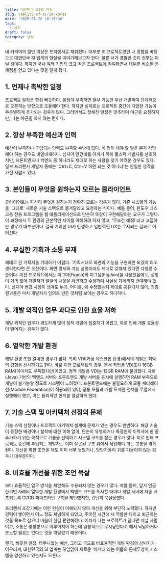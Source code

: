 ```yaml
---
title: 대한민국 SI의 현실
slug: reality-of-si-in-korea
date: '2025-05-20 16:15:36'
tags:
  - 생각
draft: false
category: 생각
---
```


내 커리어의 절반 이상은 프리랜서로 채워졌다. 대부분 SI 프로젝트였던 내 경험을 바탕으로 대한민국 SI 업계의 현실을 이야기해보고자 한다. 물론 내가 경험한 것이 전부는 아닐 것이다. 하지만 국내 여러 기업의 크고 작은 프로젝트에 참여하면서 대부분 비슷한 문제점을 안고 있다는 것을 알게 됐다.

## 1. 언제나 촉박한 일정

프로젝트 일정은 항상 빠듯하다. 일정이 부족하면 일부 기능만 우선 개발하여 단계적으로 오픈하는 방향으로 조율해야 한다. 하지만 실제로는 프로젝트 중간에 다양한 기능이 무분별하게 추가되는 경우가 많다. 그러면서도 정해진 일정은 맞추라며 야근을 요청하지만, 나는 야근을 하지 않는 편이다.

## 2. 항상 부족한 예산과 인력

예산이 부족하니 투입되는 인력도 부족할 수밖에 없다. 세 명이 해야 할 일을 혼자 감당해야 하는 경우도 비일비재하다. 심지어 인건비를 아끼기 위해 풀스택 개발자를 선호하지만, 프론트엔드나 백엔드 중 하나라도 제대로 하는 사람을 찾기 어려운 경우도 있다. 일부 프리랜서 개발자 중에는 'Ctrl+C, Ctrl+V 하면 되는 것 아니냐'는 안일한 생각을 가진 사람도 있다.

## 3. 본인들이 무엇을 원하는지 모르는 클라이언트

클라이언트는 자신이 무엇을 원하는지 정확히 모르는 경우가 많다. 기존 시스템의 기능을 '그대로' 새로운 기술 스택으로 옮겨달라고 요청하는 식이다. 예를 들어, 윈도우 데스크톱 전용 프로그램을 웹 애플리케이션으로 단순히 똑같이 구현해달라는 요구가 그렇다. 이 과정에서 두 환경의 근본적인 차이를 이해하려 하지 않고, '무조건 해줘!'라고 고집하는 경우가 대부분이다. 결국 기괴한 UI가 탄생하고 일반적인 UX는 무시되는 결과로 이어진다.

## 4. 부실한 기획과 소통 부재

제대로 된 기획서를 기대하기 어렵다. '기획서대로 화면과 기능을 구현하면 되겠지'라고 생각한다면 큰 오산이다. 화면 명세와 기능 설명이라도 제대로 갖춰져 있다면 다행인 수준이다. 이전 프로젝트에서는 피그마(Figma)와 피그잼(FigJam)을 사용했음에도, 설명이 거의 없어 개발자가 일일이 내용을 확인하고 수정하며 사실상 기획까지 관여해야 했다. 심지어 변경 사항이 생겨도 누가, 어디를, 왜 수정했는지 제대로 공유되지 않아, 최종 결과물은 마치 개발자가 임의로 만든 것처럼 보이는 경우도 허다하다.

## 5. 개발 외적인 업무 과다로 인한 효율 저하

개발 외적인 업무가 과도하게 많아 정작 개발에 집중하기 어렵고, 이로 인해 개발 효율성이 떨어지는 경우가 많다.

## 6. 열악한 개발 환경

개발 환경 또한 열악한 경우가 많다. 특히 VDI(가상 데스크톱 환경)에서의 개발은 최악의 경험을 선사하기도 한다. 바로 이전 프로젝트의 경우, 문서 작업용 VDI조차 16GB RAM(이마저도 부족했지만)이었고, 정작 개발용 VDI는 12GB RAM에 불과했다. 자바(Java) 기반의 백엔드 서버와 프론트엔드 개발 서버를 동시에 실행하면 RAM 부족으로 개발이 불가능할 정도로 시스템이 느려졌다. 프론트엔드에는 불필요하게 모듈 페더레이션(Module Federation)이 적용되어 있어, 공통 모듈과 개발 도메인 전체를 로컬에서 실행해야 했고, 이는 물리적인 한계를 절감하게 했다.

## 7. 기술 스택 및 아키텍처 선정의 문제

기술 스택 선정이나 프로젝트 아키텍처 설계에 문제가 있는 경우도 빈번하다. 해당 기술이 등장한 배경이나 철학에 대한 이해 없이, 단순히 유행하거나 특정인의 이력서에 한 줄 추가하기 위한 목적으로 기술을 선택하고 시스템 구조를 잡는 경우가 많다. 이로 인해 프로젝트 중간에 투입되는 개발자는 이미 잘못된 구조 위에서 작업해야 하는 고통을 겪게 된다. 개선을 위한 조언을 해도 이미 너무 늦었거나, 담당자들이 귀를 기울이지 않는 경우가 대부분이다.

## 8. 비효율 개선을 위한 조언 묵살

보다 효율적인 업무 방식을 제안해도 수용되지 않는 경우가 많다. 예를 들어, 앞서 언급한 6번 사례의 열악한 개발 환경에서 백엔드 코드를 푸시할 때마다 개발 서버에 자동 배포되도록 CI/CD 파이프라인 구축을 제안했지만, 간단히 묵살당했다.

프리랜서 초창기에는 이런 현실이 이해되지 않아 개선을 위해 부단히 노력했다. 하지만 경력이 쌓이면서 어느 정도 체념하게 되었고, 주어진 시간에 내 역할만 다하고 퇴근하는 것을 목표로 삼으니 마음이 한결 편안해졌다. 어차피 나는 프로젝트가 끝나면 떠날 사람이고, 소통은 쌍방향으로 이루어져야 하는데 일방적으로 무시당한다고 해서 낙담하거나 분노할 필요는 없다는 것을 깨달았기 때문이다.

결국, 빠듯한 일정, 터무니없는 예산, 그리고 극도로 비효율적인 개발 환경의 삼박자가 어우러져, 대한민국의 SI 업계는 끊임없이 새로운 '차세대'라는 이름의 문제투성이 시스템을 양산하고 있는지도 모른다.
